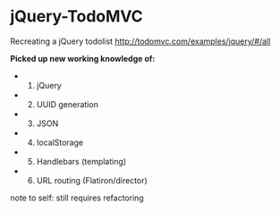 # jQuery-TodoMVC
Recreating a jQuery todolist
http://todomvc.com/examples/jquery/#/all

<b>Picked up new working knowledge of:</b>
* 1. jQuery
* 2. UUID generation
* 3. JSON
* 4. localStorage
* 5. Handlebars (templating)
* 6. URL routing (Flatiron/director)

note to self: still requires refactoring 
